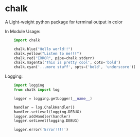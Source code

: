 chalk
=====

A Light-weight python package for terminal output in color

In Module Usage:

```python
    import chalk

    chalk.blue("Hello world!!")
    chalk.yellow("Listen to me!!!")
    chalk.red("ERROR", pipe=chalk.stderr)
    chalk.magenta('This is pretty cool', opts='bold')
    chalk.cyan('...more stuff', opts=('bold', 'underscore'))
```


Logging:

```python
    import logging
    from chalk import log

    logger = logging.getLogger(__name__)

    handler = log.ChalkHandler()
    handler.setLevel(logging.DEBUG)
    logger.addHandler(handler)
    logger.setLevel(logging.DEBUG)

    logger.error('Error!!!!')
```
